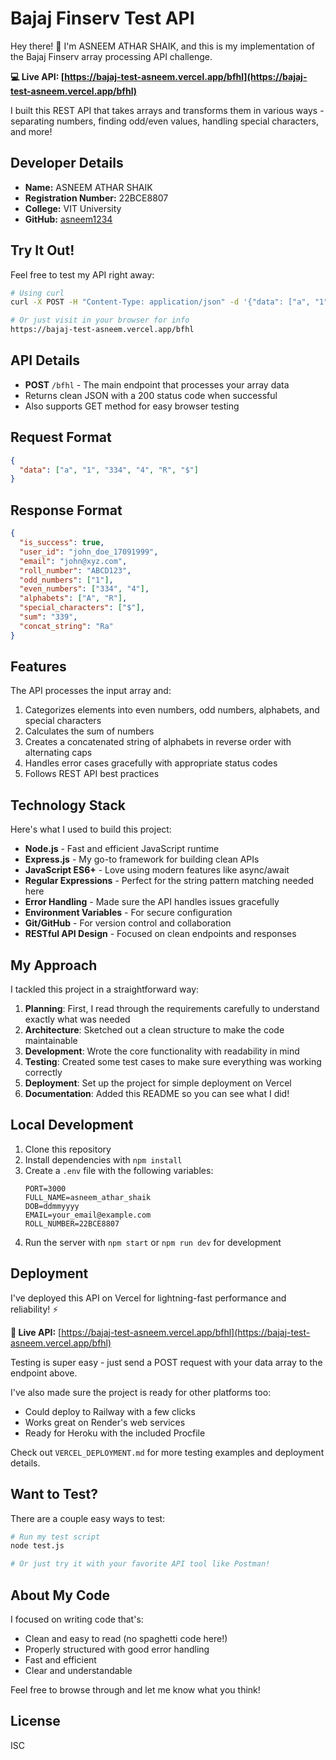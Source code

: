 # Bajaj Finserv Test API

Hey there! 👋 I'm ASNEEM ATHAR SHAIK, and this is my implementation of the Bajaj Finserv array processing API challenge.

**💻 Live API: [https://bajaj-test-asneem.vercel.app/bfhl](https://bajaj-test-asneem.vercel.app/bfhl)**

I built this REST API that takes arrays and transforms them in various ways - separating numbers, finding odd/even values, handling special characters, and more!

## Developer Details

- **Name:** ASNEEM ATHAR SHAIK
- **Registration Number:** 22BCE8807
- **College:** VIT University
- **GitHub:** [asneem1234](https://github.com/asneem1234)

## Try It Out!

Feel free to test my API right away:

```bash
# Using curl
curl -X POST -H "Content-Type: application/json" -d '{"data": ["a", "1", "334", "4", "R", "$"]}' https://bajaj-test-asneem.vercel.app/bfhl

# Or just visit in your browser for info
https://bajaj-test-asneem.vercel.app/bfhl
```

## API Details

- **POST** `/bfhl` - The main endpoint that processes your array data
- Returns clean JSON with a 200 status code when successful
- Also supports GET method for easy browser testing

## Request Format

```json
{
  "data": ["a", "1", "334", "4", "R", "$"]
}
```

## Response Format

```json
{
  "is_success": true,
  "user_id": "john_doe_17091999",
  "email": "john@xyz.com",
  "roll_number": "ABCD123",
  "odd_numbers": ["1"],
  "even_numbers": ["334", "4"],
  "alphabets": ["A", "R"],
  "special_characters": ["$"],
  "sum": "339",
  "concat_string": "Ra"
}
```

## Features

The API processes the input array and:
1. Categorizes elements into even numbers, odd numbers, alphabets, and special characters
2. Calculates the sum of numbers
3. Creates a concatenated string of alphabets in reverse order with alternating caps
4. Handles error cases gracefully with appropriate status codes
5. Follows REST API best practices

## Technology Stack

Here's what I used to build this project:

- **Node.js** - Fast and efficient JavaScript runtime
- **Express.js** - My go-to framework for building clean APIs
- **JavaScript ES6+** - Love using modern features like async/await
- **Regular Expressions** - Perfect for the string pattern matching needed here
- **Error Handling** - Made sure the API handles issues gracefully
- **Environment Variables** - For secure configuration
- **Git/GitHub** - For version control and collaboration
- **RESTful API Design** - Focused on clean endpoints and responses

## My Approach

I tackled this project in a straightforward way:

1. **Planning**: First, I read through the requirements carefully to understand exactly what was needed
2. **Architecture**: Sketched out a clean structure to make the code maintainable
3. **Development**: Wrote the core functionality with readability in mind
4. **Testing**: Created some test cases to make sure everything was working correctly
5. **Deployment**: Set up the project for simple deployment on Vercel
6. **Documentation**: Added this README so you can see what I did!

## Local Development

1. Clone this repository
2. Install dependencies with `npm install`
3. Create a `.env` file with the following variables:
   ```
   PORT=3000
   FULL_NAME=asneem_athar_shaik
   DOB=ddmmyyyy
   EMAIL=your_email@example.com
   ROLL_NUMBER=22BCE8807
   ```
4. Run the server with `npm start` or `npm run dev` for development

## Deployment

I've deployed this API on Vercel for lightning-fast performance and reliability! ⚡

**🚀 Live API:** [https://bajaj-test-asneem.vercel.app/bfhl](https://bajaj-test-asneem.vercel.app/bfhl)

Testing is super easy - just send a POST request with your data array to the endpoint above.

I've also made sure the project is ready for other platforms too:
- Could deploy to Railway with a few clicks
- Works great on Render's web services
- Ready for Heroku with the included Procfile

Check out `VERCEL_DEPLOYMENT.md` for more testing examples and deployment details.

## Want to Test?

There are a couple easy ways to test:

```bash
# Run my test script
node test.js

# Or just try it with your favorite API tool like Postman!
```

## About My Code

I focused on writing code that's:
- Clean and easy to read (no spaghetti code here!)
- Properly structured with good error handling
- Fast and efficient
- Clear and understandable

Feel free to browse through and let me know what you think!

## License

ISC
